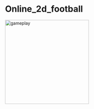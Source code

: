 # Online_2d_football


<img width="275" alt="gameplay" src="https://user-images.githubusercontent.com/79373620/125133229-2f622c00-e123-11eb-9947-3c6a8ef75a23.png">

